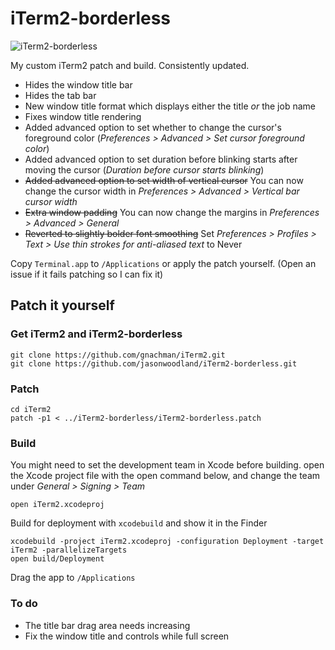 # iTerm2-borderless

![iTerm2-borderless](https://github.com/jasonwoodland/iTerm2-borderless/blob/master/Preview.png?raw=true)

My custom iTerm2 patch and build. Consistently updated.

* Hides the window title bar
* Hides the tab bar
* New window title format which displays either the title *or* the job name
* Fixes window title rendering
* Added advanced option to set whether to change the cursor's foreground color (*Preferences > Advanced > Set cursor foreground color*)
* Added advanced option to set duration before blinking starts after moving the cursor (*Duration before cursor starts blinking*)
* ~~Added advanced option to set width of vertical cursor~~ You can now change the cursor width in *Preferences > Advanced > Vertical bar cursor width*
* ~~Extra window padding~~ You can now change the margins in *Preferences > Advanced > General*
* ~~Reverted to slightly bolder font smoothing~~ Set *Preferences > Profiles > Text > Use thin strokes for anti-aliased text* to Never

Copy `Terminal.app` to `/Applications` or apply the patch yourself. (Open an issue if it fails patching so I can fix it)

## Patch it yourself

### Get iTerm2 and iTerm2-borderless

```
git clone https://github.com/gnachman/iTerm2.git
git clone https://github.com/jasonwoodland/iTerm2-borderless.git
```

### Patch

```
cd iTerm2
patch -p1 < ../iTerm2-borderless/iTerm2-borderless.patch
```

### Build

You might need to set the development team in Xcode before building. open the Xcode project file with the open command below, and change the team under *General > Signing > Team*

```
open iTerm2.xcodeproj
```

Build for deployment with `xcodebuild` and show it in the Finder

```
xcodebuild -project iTerm2.xcodeproj -configuration Deployment -target iTerm2 -parallelizeTargets
open build/Deployment
```

Drag the app to `/Applications`

### To do

- The title bar drag area needs increasing
- Fix the window title and controls while full screen
